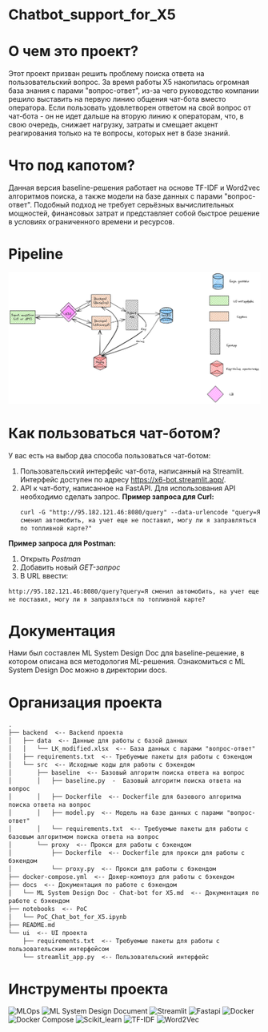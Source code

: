 # Chatbot_support_for_X5

# О чем это проект?
Этот проект призван решить проблему поиска ответа на пользовательский вопрос. За время работы X5 накопилась огромная база знания с парами "вопрос-ответ", из-за чего руководство компании решило выставить на первую линию общения чат-бота вместо оператора. Если пользовать удовлетворен ответом на свой вопрос от чат-бота - он не идет дальше на вторую линию к операторам, что, в свою очередь, снижает нагрузку, затраты и смещает акцент реагирования только на те вопросы, которых нет в базе знаний.


# Что под капотом?
Данная версия baseline-решения работает на основе TF-IDF и Word2vec алгоритмов поиска, а также модели на базе данных с парами "вопрос-ответ". Подобный подход не требует серьёзных вычислительных мощностей, финансовых затрат и представляет собой быстрое решение в условиях ограниченного времени и ресурсов.

# Pipeline
![Pipeline](image/.excalidraw.png)

# Как пользоваться чат-ботом?
У вас есть на выбор два способа пользоваться чат-ботом:
1. Пользовательский интерфейс чат-бота, написанный на Streamlit. Интерфейс доступен по адресу https://x6-bot.streamlit.app/.
2. API к чат-боту, написанное на FastAPI. Для использования API необходимо сделать запрос.
**Пример запроса для Curl:**
    ```
    curl -G "http://95.182.121.46:8080/query" --data-urlencode "query=Я сменил автомобить, на учет еще не поставил, могу ли я заправляться по топливной карте?"
    ```
**Пример запроса для Postman:**
1. Открыть *Postman*
2. Добавить новый *GET-запрос*
3. В URL ввести:
```
http://95.182.121.46:8080/query?query=Я сменил автомобить, на учет еще не поставил, могу ли я заправляться по топливной карте?
```


# Документация
Нами был составлен ML System Design Doc для baseline-решение, в котором описана вся методология ML-решения. Ознакомиться с ML System Design Doc можно в директории docs.


# Организация проекта
```
.
├── backend  <-- Backend проекта
│   ├── data  <-- Данные для работы с базой данных
│   │   └── LK_modified.xlsx  <-- База данных с парами "вопрос-ответ"
│   ├── requirements.txt  <-- Требуемые пакеты для работы с бэкендом
│   └── src  <-- Исходные коды для работы с бэкендом
│       ├── baseline  <-- Базовый алгоритм поиска ответа на вопрос
│       │   ├── baseline.py  -  Базовый алгоритм поиска ответа на вопрос
│       │   ├── Dockerfile  <-- Dockerfile для базового алгоритма поиска ответа на вопрос
│       │   ├── model.py  <-- Модель на базе данных с парами "вопрос-ответ"
│       │   └── requirements.txt  <-- Требуемые пакеты для работы с базовым алгоритмом поиска ответа на вопрос
│       └── proxy  <-- Прокси для работы с бэкендом
│           ├── Dockerfile  <-- Dockerfile для прокси для работы с бэкендом
│           └── proxy.py  <-- Прокси для работы с бэкендом
├── docker-compose.yml  <-- Докер-компоуз для работы с бэкендом
├── docs  <-- Документация по работе с бэкендом
│   └── ML System Design Doc - Chat-bot for X5.md  <-- Документация по работе с бэкендом
├── notebooks  <-- PоC
│   └── PoC_Chat_bot_for_X5.ipynb
├── README.md
└── ui  <-- UI проекта
    ├── requirements.txt  <-- Требуемые пакеты для работы с пользовательским интерфейсом
    └── streamlit_app.py  <-- Пользовательский интерфейс
```

# Инструменты проекта
![MLOps](https://img.shields.io/badge/-MLOps-090909?style=for-the-badge&logo=MLOps) ![ML System Design Document](https://img.shields.io/badge/-ML_System_Design-090909?style=for-the-badge&logo=ML_System_Design) ![Streamlit](https://img.shields.io/badge/-Streamlit-090909?style=for-the-badge&logo=Streamlit) ![Fastapi](https://img.shields.io/badge/-Fastapi-090909?style=for-the-badge&logo=Fastapi) ![Docker](https://img.shields.io/badge/-Docker-090909?style=for-the-badge&logo=Docker) ![Docker Compose](https://img.shields.io/badge/-docker_compose-090909?style=for-the-badge&logo=docker_compose) ![Scikit_learn](https://img.shields.io/badge/-Scikit_learn-090909?style=for-the-badge&logo=Scikit_learn) ![TF-IDF](https://img.shields.io/badge/-TF_IDF-090909?style=for-the-badge&logo=TF_IDF) ![Word2Vec](https://img.shields.io/badge/-Word2Vec-090909?style=for-the-badge&logo=Word2Vec)
